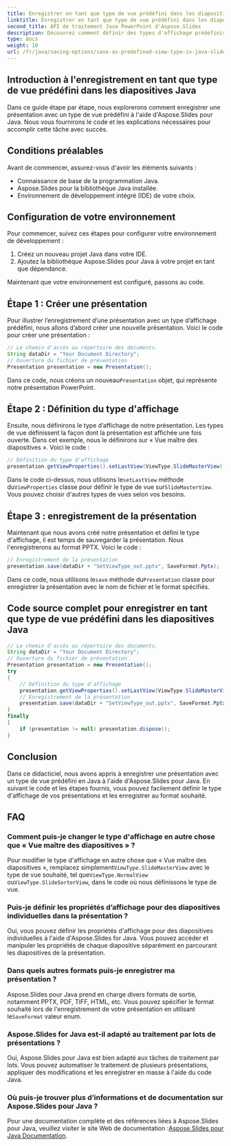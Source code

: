 ```yaml
---
title: Enregistrer en tant que type de vue prédéfini dans les diapositives Java
linktitle: Enregistrer en tant que type de vue prédéfini dans les diapositives Java
second_title: API de traitement Java PowerPoint d'Aspose.Slides
description: Découvrez comment définir des types d'affichage prédéfinis dans Java Slides à l'aide d'Aspose.Slides pour Java. Guide étape par étape avec des exemples de code et des FAQ.
type: docs
weight: 10
url: /fr/java/saving-options/save-as-predefined-view-type-in-java-slides/
---
```


## Introduction à l'enregistrement en tant que type de vue prédéfini dans les diapositives Java

Dans ce guide étape par étape, nous explorerons comment enregistrer une présentation avec un type de vue prédéfini à l'aide d'Aspose.Slides pour Java. Nous vous fournirons le code et les explications nécessaires pour accomplir cette tâche avec succès.

## Conditions préalables

Avant de commencer, assurez-vous d'avoir les éléments suivants :

- Connaissance de base de la programmation Java.
- Aspose.Slides pour la bibliothèque Java installée.
- Environnement de développement intégré (IDE) de votre choix.

## Configuration de votre environnement

Pour commencer, suivez ces étapes pour configurer votre environnement de développement :

1. Créez un nouveau projet Java dans votre IDE.
2. Ajoutez la bibliothèque Aspose.Slides pour Java à votre projet en tant que dépendance.

Maintenant que votre environnement est configuré, passons au code.

## Étape 1 : Créer une présentation

Pour illustrer l’enregistrement d’une présentation avec un type d’affichage prédéfini, nous allons d’abord créer une nouvelle présentation. Voici le code pour créer une présentation :

```java
// Le chemin d'accès au répertoire des documents.
String dataDir = "Your Document Directory";
// Ouverture du fichier de présentation
Presentation presentation = new Presentation();
```

 Dans ce code, nous créons un nouveau`Presentation` objet, qui représente notre présentation PowerPoint.

## Étape 2 : Définition du type d'affichage

Ensuite, nous définirons le type d’affichage de notre présentation. Les types de vue définissent la façon dont la présentation est affichée une fois ouverte. Dans cet exemple, nous le définirons sur « Vue maître des diapositives ». Voici le code :

```java
// Définition du type d'affichage
presentation.getViewProperties().setLastView(ViewType.SlideMasterView);
```

 Dans le code ci-dessus, nous utilisons le`setLastView` méthode du`ViewProperties` classe pour définir le type de vue sur`SlideMasterView`. Vous pouvez choisir d'autres types de vues selon vos besoins.

## Étape 3 : enregistrement de la présentation

Maintenant que nous avons créé notre présentation et défini le type d'affichage, il est temps de sauvegarder la présentation. Nous l'enregistrerons au format PPTX. Voici le code :

```java
// Enregistrement de la présentation
presentation.save(dataDir + "SetViewType_out.pptx", SaveFormat.Pptx);
```

 Dans ce code, nous utilisons le`save` méthode du`Presentation` classe pour enregistrer la présentation avec le nom de fichier et le format spécifiés.

## Code source complet pour enregistrer en tant que type de vue prédéfini dans les diapositives Java

```java
// Le chemin d'accès au répertoire des documents.
String dataDir = "Your Document Directory";
// Ouverture du fichier de présentation
Presentation presentation = new Presentation();
try
{
	// Définition du type d'affichage
	presentation.getViewProperties().setLastView(ViewType.SlideMasterView);
	// Enregistrement de la présentation
	presentation.save(dataDir + "SetViewType_out.pptx", SaveFormat.Pptx);
}
finally
{
	if (presentation != null) presentation.dispose();
}
```

## Conclusion

Dans ce didacticiel, nous avons appris à enregistrer une présentation avec un type de vue prédéfini en Java à l'aide d'Aspose.Slides pour Java. En suivant le code et les étapes fournis, vous pouvez facilement définir le type d'affichage de vos présentations et les enregistrer au format souhaité.

## FAQ

### Comment puis-je changer le type d'affichage en autre chose que « Vue maître des diapositives » ?

 Pour modifier le type d'affichage en autre chose que « Vue maître des diapositives », remplacez simplement`ViewType.SlideMasterView` avec le type de vue souhaité, tel que`ViewType.NormalView` ou`ViewType.SlideSorterView`, dans le code où nous définissons le type de vue.

### Puis-je définir les propriétés d’affichage pour des diapositives individuelles dans la présentation ?

Oui, vous pouvez définir les propriétés d'affichage pour des diapositives individuelles à l'aide d'Aspose.Slides for Java. Vous pouvez accéder et manipuler les propriétés de chaque diapositive séparément en parcourant les diapositives de la présentation.

### Dans quels autres formats puis-je enregistrer ma présentation ?

Aspose.Slides pour Java prend en charge divers formats de sortie, notamment PPTX, PDF, TIFF, HTML, etc. Vous pouvez spécifier le format souhaité lors de l'enregistrement de votre présentation en utilisant le`SaveFormat` valeur enum.

### Aspose.Slides for Java est-il adapté au traitement par lots de présentations ?

Oui, Aspose.Slides pour Java est bien adapté aux tâches de traitement par lots. Vous pouvez automatiser le traitement de plusieurs présentations, appliquer des modifications et les enregistrer en masse à l'aide du code Java.

### Où puis-je trouver plus d’informations et de documentation sur Aspose.Slides pour Java ?

 Pour une documentation complète et des références liées à Aspose.Slides pour Java, veuillez visiter le site Web de documentation :[Aspose.Slides pour Java Documentation](https://reference.aspose.com/slides/java/).